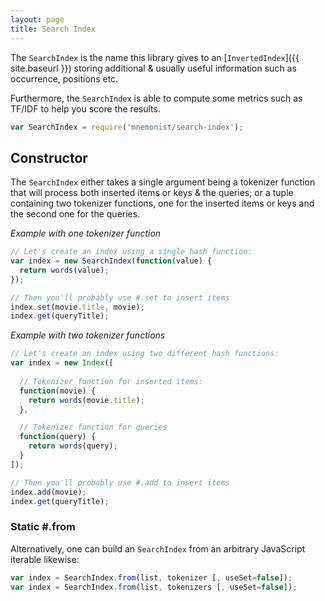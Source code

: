 ```yaml
---
layout: page
title: Search Index
---
```


The `SearchIndex` is the name this library gives to an [`InvertedIndex`]({{ site.baseurl }}) storing additional & usually useful information such as occurrence, positions etc.

Furthermore, the `SearchIndex` is able to compute some metrics such as TF/IDF to help you score the results.

```js
var SearchIndex = require('mnemonist/search-index');
```

## Constructor

The `SearchIndex` either takes a single argument being a tokenizer function that will process both inserted items or keys & the queries; or a tuple containing two tokenizer functions, one for the inserted items or keys and the second one for the queries.

*Example with one tokenizer function*

```js
// Let's create an index using a single hash function:
var index = new SearchIndex(function(value) {
  return words(value);
});

// Then you'll probably use #.set to insert items
index.set(movie.title, movie);
index.get(queryTitle);
```

*Example with two tokenizer functions*

```js
// Let's create an index using two different hash functions:
var index = new Index([
  
  // Tokenizer function for inserted items:
  function(movie) {
    return words(movie.title);
  },

  // Tokenizer function for queries
  function(query) {
    return words(query);
  }
]);

// Then you'll probably use #.add to insert items
index.add(movie);
index.get(queryTitle);
```

### Static #.from

Alternatively, one can build an `SearchIndex` from an arbitrary JavaScript iterable likewise:

```js
var index = SearchIndex.from(list, tokenizer [, useSet=false]);
var index = SearchIndex.from(list, tokenizers [, useSet=false]);
```
